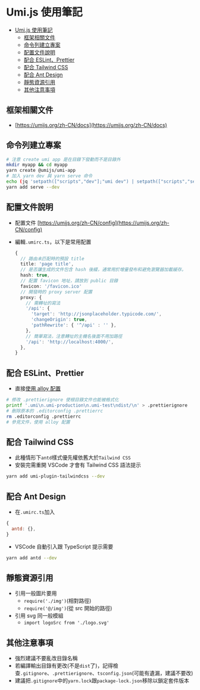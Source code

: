 # Umi.js 使用筆記

- [Umi.js 使用筆記](#umijs-使用筆記)
  - [框架相關文件](#框架相關文件)
  - [命令列建立專案](#命令列建立專案)
  - [配置文件說明](#配置文件說明)
  - [配合 ESLint、Prettier](#配合-eslintprettier)
  - [配合 Tailwind CSS](#配合-tailwind-css)
  - [配合 Ant Design](#配合-ant-design)
  - [靜態資源引用](#靜態資源引用)
  - [其他注意事項](#其他注意事項)

## 框架相關文件

- [https://umijs.org/zh-CN/docs](https://umijs.org/zh-CN/docs)

## 命令列建立專案

```sh
# 注意 create umi app 是在目錄下發動而不是目錄外
mkdir myapp && cd myapp
yarn create @umijs/umi-app
# 加入 yarn dev 與 yarn serve 命令
echo (jq 'setpath(["scripts","dev"];"umi dev") | setpath(["scripts","serve"];"serve -s dist")' package.json) > package.json
yarn add serve --dev
```

## 配置文件說明

- 配置文件 [https://umijs.org/zh-CN/config](https://umijs.org/zh-CN/config)
- 編輯`.umirc.ts`，以下是常用配置

  ```ts
  {
    // 路由未匹配時的預設 title
    title: 'page title',
    // 是否讓生成的文件包含 hash 後綴，通常用於增量發布和避免瀏覽器加載緩存。
    hash: true,
    // 配置 favicon 地址，請放到 public 目錄
    favicon: '/favicon.ico'
    // 開發時的 proxy server 配置
    proxy: {
      // 需轉址的寫法
      '/api': {
        'target': 'http://jsonplaceholder.typicode.com/',
        'changeOrigin': true,
        'pathRewrite': { '^/api' : '' },
      },
      // 簡單寫法，注意轉址的主機名後面不用加路徑
      '/api': 'http://localhost:4000/',
    },
  }
  ```

## 配合 ESLint、Prettier

- 直接[使用 alloy 配置](README.md#alloy-typescript-react)

```bash
# 修改 .prettierignore 使根目錄文件也能被格式化
printf '.umi\n.umi-production\n.umi-test\ndist/\n' > .prettierignore
# 刪除原本的 .editorconfig .prettierrc
rm .editorconfig .prettierrc
# 參見文件，使用 alloy 配置
```

## 配合 Tailwind CSS

- 此種情形下`antd`樣式優先權依舊大於`Tailwind CSS`
- 安裝完需重開 VSCode 才會有 Tailwind CSS 語法提示

```sh
yarn add umi-plugin-tailwindcss --dev
```

## 配合 Ant Design

- 在`.umirc.ts`加入

```js
{
  antd: {},
}
```

- VSCode 自動引入跟 TypeScript 提示需要

```bash
yarn add antd --dev
```

## 靜態資源引用

- 引用一般圖片要用
  - `require('./img')`(相對路徑)
  - `require('@/img')`(從 src 開始的路徑)
- 引用 svg 同一般模組
  - `import logoSrc from './logo.svg'`

## 其他注意事項

- 強烈建議不要亂改目錄名稱
- 若編譯輸出目錄有更改(不是`dist`了)，記得檢查`.gitignore`、`.prettierignore`、`tsconfig.json`(可能有遺漏，建議不要改)
- 建議把`.gitignore`中的`yarn.lock`跟`package-lock.json`移除以鎖定套件版本
